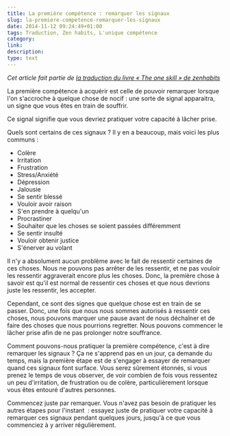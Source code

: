 ```yaml
---
title: La première compétence : remarquer les signaux
slug: la-premiere-competence-remarquer-les-signaux
date: 2014-11-12 09:24:49+01:00
tags: Traduction, Zen habits, L'unique compétence
category: 
link: 
description: 
type: text
---
```


_Cet article fait partie de [la traduction du livre « The one skill » de zenhabits](/blog/traduction-du-livre-the-one-skill-de-zenhabits/)_

La première compétence à acquérir est celle de pouvoir remarquer lorsque l'on s'accroche à quelque chose de nocif : une sorte de signal apparaitra, un signe que vous êtes en train de souffrir.

Ce signal signifie que vous devriez pratiquer votre capacité à lâcher prise.
<!-- TEASER_END -->
Quels sont certains de ces signaux ? Il y en a beaucoup, mais voici les plus communs :

- Colère
- Irritation
- Frustration
- Stress/Anxiété
- Dépression
- Jalousie
- Se sentir blessé
- Vouloir avoir raison
- S'en prendre à quelqu'un
- Procrastiner
- Souhaiter que les choses se soient passées différemment
- Se sentir insulté
- Vouloir obtenir justice
- S'énerver au volant

Il n'y a absolument aucun problème avec le fait de ressentir certaines de ces choses. Nous ne pouvons pas arrêter de les ressentir, et ne pas vouloir les ressentir aggraverait encore plus les choses. Donc, la première chose à savoir est qu'il est normal de ressentir ces choses et que nous devrions juste les ressentir, les accepter.

Cependant, ce sont des signes que quelque chose est en train de se passer. Donc, une fois que nous nous sommes autorisés à ressentir ces choses, nous pouvons marquer une pause avant de nous déchaîner et de faire des choses que nous pourrions regretter. Nous pouvons commencer le lâcher prise afin de ne pas prolonger notre souffrance.

Comment pouvons-nous pratiquer la première compétence, c'est à dire remarquer les signaux ? Ça ne s'apprend pas en un jour, ça demande du temps, mais la première étape est de s'engager à essayer de remarquer quand ces signaux font surface. Vous serez sûrement étonnés, si vous prenez le temps de vous observer, de voir combien de fois vous ressentez un peu d'irritation, de frustration ou de colère, particulièrement lorsque vous êtes entouré d'autres personnes.

Commencez juste par remarquer. Vous n'avez pas besoin de pratiquer les autres étapes pour l'instant  : essayez juste de pratiquer votre capacité à remarquer ces signaux pendant quelques jours, jusqu'à ce que vous commenciez à y arriver régulièrement.
